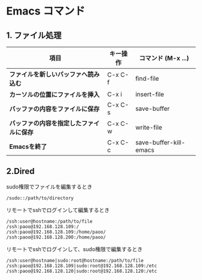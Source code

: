 # Emacs コマンド
## 1. ファイル処理
 
| 項目           | キー操作                               | コマンド (M-x ...)                    |
| -------------- | ---------------------------------------------- | ---------------------------------------------- |
| **ファイルを新しいバッファへ読み込む**       | C-x C-f | find-file          |
| **カーソルの位置にファイルを挿入**   | C-x i | insert-file |
| **バッファの内容をファイルに保存**   | C-x C-s                 | save-buffer                    |
| **バッファの内容を指定したファイルに保存**| C-x C-w      | write-file                  |
| **Emacsを終了**   | C-x C-c       | save-buffer-kill-emacs    |

## 2.Dired
sudo権限でファイルを編集するとき
```
/sudo::/path/to/directory
```
リモートでsshでログインして編集するとき
```
/ssh:user@hostname:/path/to/file
/ssh:paoo@192.168.128.109:/
/ssh:paoo@192.168.128.109:/home/paoo/
/ssh:paoo@192.168.128.200:/home/paoo/
```
リモートでsshでログインして、sudo権限で編集するとき
```
/ssh:user@hostname|sudo:root@hostname:/path/to/file
/ssh:paoo@192.168.128.109|sudo:root@192.168.128.109:/etc
/ssh:paoo@192.168.128.120|sudo:root@192.168.128.120:/etc
```

